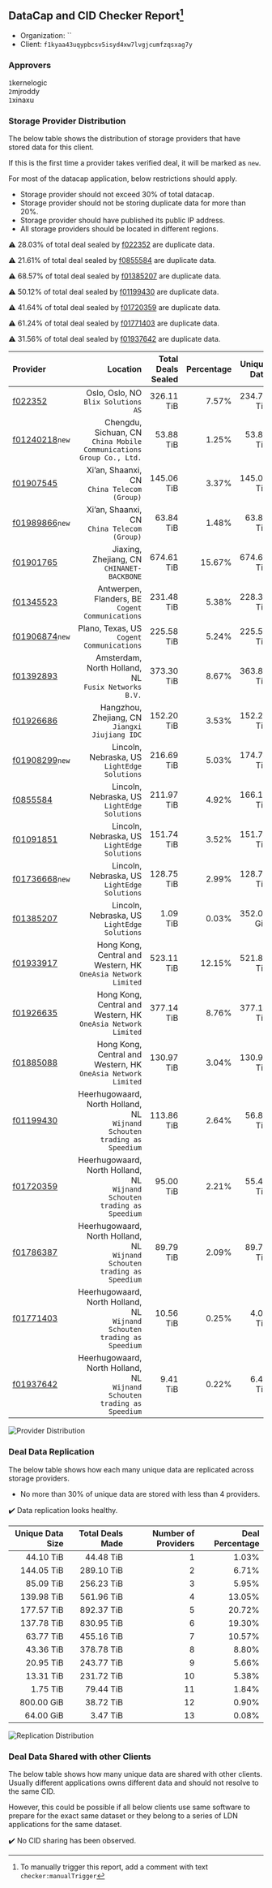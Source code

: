 ## DataCap and CID Checker Report[^1]
 - Organization: ``
 - Client: `f1kyaa43uqypbcsv5isyd4xw7lvgjcumfzqsxag7y`
### Approvers
`1`kernelogic<br/>`2`mjroddy<br/>`1`xinaxu

### Storage Provider Distribution
The below table shows the distribution of storage providers that have stored data for this client.

If this is the first time a provider takes verified deal, it will be marked as `new`.

For most of the datacap application, below restrictions should apply.
 - Storage provider should not exceed 30% of total datacap.
 - Storage provider should not be storing duplicate data for more than 20%.
 - Storage provider should have published its public IP address.
 - All storage providers should be located in different regions.

⚠️ 28.03% of total deal sealed by [f022352](https://filfox.info/en/address/f022352) are duplicate data.

⚠️ 21.61% of total deal sealed by [f0855584](https://filfox.info/en/address/f0855584) are duplicate data.

⚠️ 68.57% of total deal sealed by [f01385207](https://filfox.info/en/address/f01385207) are duplicate data.

⚠️ 50.12% of total deal sealed by [f01199430](https://filfox.info/en/address/f01199430) are duplicate data.

⚠️ 41.64% of total deal sealed by [f01720359](https://filfox.info/en/address/f01720359) are duplicate data.

⚠️ 61.24% of total deal sealed by [f01771403](https://filfox.info/en/address/f01771403) are duplicate data.

⚠️ 31.56% of total deal sealed by [f01937642](https://filfox.info/en/address/f01937642) are duplicate data.

| Provider                                                    |                                                                    Location | Total Deals Sealed | Percentage | Unique Data | Duplicate Deals |
| :---------------------------------------------------------- | --------------------------------------------------------------------------: | -----------------: | ---------: | ----------: | --------------: |
| [f022352](https://filfox.info/en/address/f022352)           |                                      Oslo, Oslo, NO<br/>`Blix Solutions AS` |         326.11 TiB |      7.57% |  234.70 TiB |          28.03% |
| [f01240218](https://filfox.info/en/address/f01240218)`new`  |      Chengdu, Sichuan, CN<br/>`China Mobile Communications Group Co., Ltd.` |          53.88 TiB |      1.25% |   53.88 TiB |           0.00% |
| [f01907545](https://filfox.info/en/address/f01907545)       |                              Xi’an, Shaanxi, CN<br/>`China Telecom (Group)` |         145.06 TiB |      3.37% |  145.06 TiB |           0.00% |
| [f01989866](https://filfox.info/en/address/f01989866)`new`  |                              Xi’an, Shaanxi, CN<br/>`China Telecom (Group)` |          63.84 TiB |      1.48% |   63.84 TiB |           0.00% |
| [f01901765](https://filfox.info/en/address/f01901765)       |                               Jiaxing, Zhejiang, CN<br/>`CHINANET-BACKBONE` |         674.61 TiB |     15.67% |  674.61 TiB |           0.00% |
| [f01345523](https://filfox.info/en/address/f01345523)       |                         Antwerpen, Flanders, BE<br/>`Cogent Communications` |         231.48 TiB |      5.38% |  228.34 TiB |           1.36% |
| [f01906874](https://filfox.info/en/address/f01906874)`new`  |                                Plano, Texas, US<br/>`Cogent Communications` |         225.58 TiB |      5.24% |  225.58 TiB |           0.00% |
| [f01392893](https://filfox.info/en/address/f01392893)       |                      Amsterdam, North Holland, NL<br/>`Fusix Networks B.V.` |         373.30 TiB |      8.67% |  363.88 TiB |           2.52% |
| [f01926686](https://filfox.info/en/address/f01926686)       |                           Hangzhou, Zhejiang, CN<br/>`Jiangxi Jiujiang IDC` |         152.20 TiB |      3.53% |  152.20 TiB |           0.00% |
| [f01908299](https://filfox.info/en/address/f01908299)`new`  |                             Lincoln, Nebraska, US<br/>`LightEdge Solutions` |         216.69 TiB |      5.03% |  174.74 TiB |          19.36% |
| [f0855584](https://filfox.info/en/address/f0855584)         |                             Lincoln, Nebraska, US<br/>`LightEdge Solutions` |         211.97 TiB |      4.92% |  166.16 TiB |          21.61% |
| [f01091851](https://filfox.info/en/address/f01091851)       |                             Lincoln, Nebraska, US<br/>`LightEdge Solutions` |         151.74 TiB |      3.52% |  151.74 TiB |           0.00% |
| [f01736668](https://filfox.info/en/address/f01736668)`new`  |                             Lincoln, Nebraska, US<br/>`LightEdge Solutions` |         128.75 TiB |      2.99% |  128.75 TiB |           0.00% |
| [f01385207](https://filfox.info/en/address/f01385207)       |                             Lincoln, Nebraska, US<br/>`LightEdge Solutions` |           1.09 TiB |      0.03% |  352.00 GiB |          68.57% |
| [f01933917](https://filfox.info/en/address/f01933917)       |            Hong Kong, Central and Western, HK<br/>`OneAsia Network Limited` |         523.11 TiB |     12.15% |  521.80 TiB |           0.25% |
| [f01926635](https://filfox.info/en/address/f01926635)       |            Hong Kong, Central and Western, HK<br/>`OneAsia Network Limited` |         377.14 TiB |      8.76% |  377.14 TiB |           0.00% |
| [f01885088](https://filfox.info/en/address/f01885088)       |            Hong Kong, Central and Western, HK<br/>`OneAsia Network Limited` |         130.97 TiB |      3.04% |  130.97 TiB |           0.00% |
| [f01199430](https://filfox.info/en/address/f01199430)       | Heerhugowaard, North Holland, NL<br/>`Wijnand Schouten trading as Speedium` |         113.86 TiB |      2.64% |   56.80 TiB |          50.12% |
| [f01720359](https://filfox.info/en/address/f01720359)       | Heerhugowaard, North Holland, NL<br/>`Wijnand Schouten trading as Speedium` |          95.00 TiB |      2.21% |   55.44 TiB |          41.64% |
| [f01786387](https://filfox.info/en/address/f01786387)       | Heerhugowaard, North Holland, NL<br/>`Wijnand Schouten trading as Speedium` |          89.79 TiB |      2.09% |   89.79 TiB |           0.00% |
| [f01771403](https://filfox.info/en/address/f01771403)       | Heerhugowaard, North Holland, NL<br/>`Wijnand Schouten trading as Speedium` |          10.56 TiB |      0.25% |    4.09 TiB |          61.24% |
| [f01937642](https://filfox.info/en/address/f01937642)       | Heerhugowaard, North Holland, NL<br/>`Wijnand Schouten trading as Speedium` |           9.41 TiB |      0.22% |    6.44 TiB |          31.56% |

![Provider Distribution](https://raw.githubusercontent.com/data-preservation-programs/filplus-checker-assets/main/filecoin-project/filecoin-plus-large-datasets/issues/1555/1674004389657.png)
### Deal Data Replication
The below table shows how each many unique data are replicated across storage providers.
- No more than 30% of unique data are stored with less than 4 providers.

✔️ Data replication looks healthy.

| Unique Data Size | Total Deals Made | Number of Providers | Deal Percentage |
| ---------------: | ---------------: | ------------------: | --------------: |
|        44.10 TiB |        44.48 TiB |                   1 |           1.03% |
|       144.05 TiB |       289.10 TiB |                   2 |           6.71% |
|        85.09 TiB |       256.23 TiB |                   3 |           5.95% |
|       139.98 TiB |       561.96 TiB |                   4 |          13.05% |
|       177.57 TiB |       892.37 TiB |                   5 |          20.72% |
|       137.78 TiB |       830.95 TiB |                   6 |          19.30% |
|        63.77 TiB |       455.16 TiB |                   7 |          10.57% |
|        43.36 TiB |       378.78 TiB |                   8 |           8.80% |
|        20.95 TiB |       243.77 TiB |                   9 |           5.66% |
|        13.31 TiB |       231.72 TiB |                  10 |           5.38% |
|         1.75 TiB |        79.44 TiB |                  11 |           1.84% |
|       800.00 GiB |        38.72 TiB |                  12 |           0.90% |
|        64.00 GiB |         3.47 TiB |                  13 |           0.08% |

![Replication Distribution](https://raw.githubusercontent.com/data-preservation-programs/filplus-checker-assets/main/filecoin-project/filecoin-plus-large-datasets/issues/1555/1674004390436.png)
### Deal Data Shared with other Clients
The below table shows how many unique data are shared with other clients.
Usually different applications owns different data and should not resolve to the same CID.

However, this could be possible if all below clients use same software to prepare for the exact same dataset or they belong to a series of LDN applications for the same dataset.

✔️ No CID sharing has been observed.

[^1]: To manually trigger this report, add a comment with text `checker:manualTrigger`
